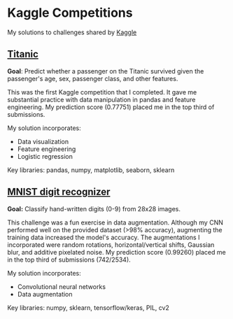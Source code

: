 # Kaggle Competitions
My solutions to challenges shared by [Kaggle](https://www.kaggle.com/competitions)

## [Titanic](https://www.kaggle.com/c/titanic)
**Goal**: Predict whether a passenger on the Titanic survived given the passenger's age, sex, passenger class, and other features.

This was the first Kaggle competition that I completed. It gave me substantial practice with data manipulation in pandas and feature engineering. My prediction score (0.77751) placed me in the top third of submissions.

My solution incorporates:
- Data visualization
- Feature engineering
- Logistic regression

Key libraries: pandas, numpy, matplotlib, seaborn, sklearn

## [MNIST digit recognizer](https://www.kaggle.com/c/digit-recognizer)
**Goal:** Classify hand-written digits (0-9) from 28x28 images.

This challenge was a fun exercise in data augmentation. Although my CNN performed well on the provided dataset (>98% accuracy), augmenting the training data increased the model's accuracy. The augmentations I incorporated were random rotations, horizontal/vertical shifts, Gaussian blur, and additive pixelated noise. My prediction score (0.99260) placed me in the top third of submissions (742/2534).

My solution incorporates:
- Convolutional neural networks
- Data augmentation

Key libraries: numpy, sklearn, tensorflow/keras, PIL, cv2
